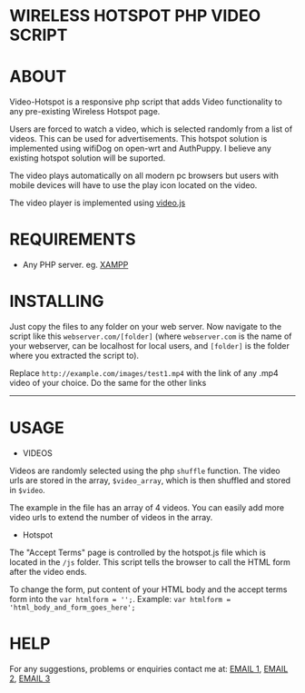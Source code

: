 # WIRELESS HOTSPOT PHP VIDEO SCRIPT

ABOUT
=====

Video-Hotspot is a responsive php script that adds Video functionality to any pre-existing Wireless Hotspot page. 

Users are forced to watch a video, which is selected randomly from a list of videos. This can be used for advertisements.
This hotspot solution is implemented using wifiDog on open-wrt and AuthPuppy. I believe any existing hotspot solution will be suported.

The video plays automatically on all modern pc browsers but users with mobile devices will have to use the play icon located on the video.

The video player is implemented using [video.js](http://www.videojs.com)


REQUIREMENTS
============

 * Any PHP server. eg. [XAMPP](https://www.apachefriends.org)

INSTALLING
==========

Just copy the files to any folder on your web server. Now navigate to the script like this `webserver.com/[folder]`
(where `webserver.com` is the name of your webserver, can be localhost for local users, and `[folder]` is the folder where you extracted the script to).

Replace `http://example.com/images/test1.mp4` with the link of any .mp4 video of your choice. Do the same for the other links


---

USAGE
==========

* VIDEOS

Videos are randomly selected using the php `shuffle` function. The video urls are stored in the array, `$video_array`, which is then shuffled and stored in `$video`.

The example in the file has an array of 4 videos. You can easily add more video urls to extend the number of videos in the array.

* Hotspot

The "Accept Terms" page is controlled by the hotspot.js file which is located in the `/js` folder. This script tells the browser to call the HTML form after the video ends.

To change the form, put content of your HTML body and the accept terms form into the `var htmlform = '';`. Example: `var htmlform = 'html_body_and_form_goes_here';`

HELP
==========
For any suggestions, problems or enquiries contact me at: [EMAIL 1](mailto:kofikwarteng1@gmail.com), [EMAIL 2](mailto:kofi@artheontech.com), [EMAIL 3](mailto:kofi.kwarteng@atrams.co)
